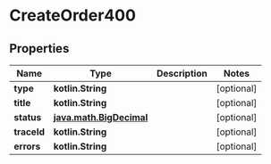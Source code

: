 
# CreateOrder400

## Properties
Name | Type | Description | Notes
------------ | ------------- | ------------- | -------------
**type** | **kotlin.String** |  |  [optional]
**title** | **kotlin.String** |  |  [optional]
**status** | [**java.math.BigDecimal**](java.math.BigDecimal.md) |  |  [optional]
**traceId** | **kotlin.String** |  |  [optional]
**errors** | **kotlin.String** |  |  [optional]



